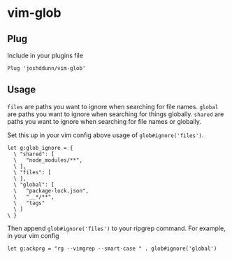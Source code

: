 # vim-glob

## Plug

Include in your plugins file

    Plug 'joshddunn/vim-glob'

## Usage

`files` are paths you want to ignore when searching for file names.
`global` are paths you want to ignore when searching for things globally.
`shared` are paths you want to ignore when searching for file names or globally.

Set this up in your vim config above usage of `glob#ignore('files')`.

```vim
let g:glob_ignore = {
  \ "shared": [
  \   "node_modules/**",
  \ ],
  \ "files": [
  \ ],
  \ "global": [
  \   "package-lock.json",
  \   "__*/**",
  \   "tags"
  \ ]
\ }
```

Then append `glob#ignore('files')` to your ripgrep command. For example, in your vim config

```vim
let g:ackprg = "rg --vimgrep --smart-case " . glob#ignore('global')
```
